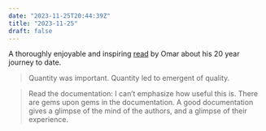 ```yaml
---
date: "2023-11-25T20:44:39Z"
title: "2023-11-25"
draft: false
---
```


A thoroughly enjoyable and inspiring [read](https://blog.osm-ai.net/thinking/2023/10/26/novice-mistakes.html) by Omar about his 20 year journey to date.

> Quantity was important. Quantity led to emergent of quality.

> Read the documentation: I can’t emphasize how useful this is. There are gems upon gems in the documentation. A good documentation gives a glimpse of the mind of the authors, and a glimpse of their experience.
